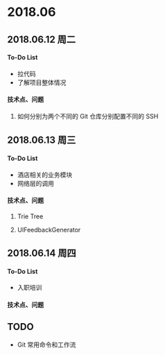 
# 2018.06

## 2018.06.12 周二

#### To-Do List

- 拉代码
- 了解项目整体情况


#### 技术点、问题

1. 如何分别为两个不同的 Git 仓库分别配置不同的 SSH

## 2018.06.13 周三

#### To-Do List

- 酒店相关的业务模块
- 网络层的调用


#### 技术点、问题

1. Trie Tree

2. UIFeedbackGenerator


## 2018.06.14 周四

#### To-Do List

- 入职培训

#### 技术点、问题



## TODO

- Git 常用命令和工作流
